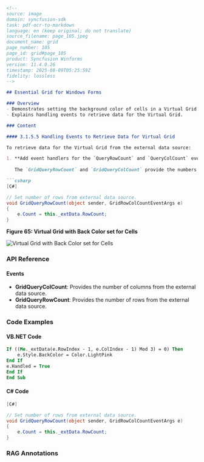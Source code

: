 ```markdown
<!--
source: image
domain: syncfusion-sdk
task: pdf-ocr-to-markdown
language: en (keep original; do not translate)
source_filename: page_105.jpeg
document_name: grid
page_number: 105
page_id: grid#page_105
product: Syncfusion Winforms
version: 11.4.0.26
timestamp: 2025-08-09T05:25:59Z
fidelity: lossless
-->

## Essential Grid for Windows Forms

### Overview
- Demonstrates setting the background color of cells in a Virtual Grid.
- Explains handling events to retrieve data for the Virtual Grid.

### Content

#### 3.1.5.5 Handling Events to Retrieve Data for Virtual Grid

To retrieve data for the Virtual Grid from the external data source:

1. **Add event handlers for the `QueryRowCount` and `QueryColCount` events.** Use the following code in your event handlers.
   
   The `GridQueryRowCount` and `GridQueryColCount` provide the numbers of rows and columns from the external data source. Thus, the implementation code will access the public properties of our external data object to get these values.

```csharp
[C#]

// Set number of rows from external data source.
void GridQueryRowCount(object sender, GridRowColCountEventArgs e)
{
    e.Count = this._extData.RowCount;
}
```

**Figure 65: Virtual Grid with Back Color set for Cells**

![Virtual Grid with Back Color set for Cells](image.png)

### API Reference

#### Events
- **GridQueryColCount**: Provides the number of columns from the external data source.
- **GridQueryRowCount**: Provides the number of rows from the external data source.

### Code Examples

#### VB.NET Code
```vb
If ((Me._extData(e.RowIndex - 1, e.ColIndex - 1) Mod 3) = 0) Then
    e.Style.BackColor = Color.LightPink
End If
e.Handled = True
End If
End Sub
```

#### C# Code
```csharp
[C#]

// Set number of rows from external data source.
void GridQueryRowCount(object sender, GridRowColCountEventArgs e)
{
    e.Count = this._extData.RowCount;
}
```

### RAG Annotations
<!-- tags: [product, module, control, api, version?] keywords: [Virtual Grid, Event Handling, Data Retrieval, GridQueryRowCount, GridQueryColCount, Cell Background Color, External Data Source] -->
```